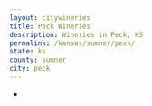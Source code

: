 ```yaml
---
layout: citywineries
title: Peck Wineries
description: Wineries in Peck, KS
permalink: /kansas/sumner/peck/
state: ks
county: sumner
city: peck
---
```

-
